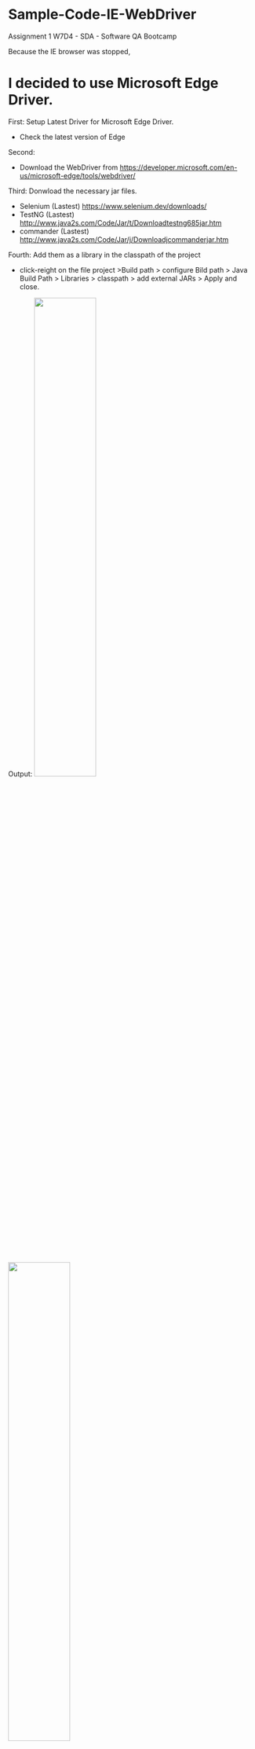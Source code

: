 # Sample-Code-IE-WebDriver
Assignment 1 W7D4 - SDA - Software QA Bootcamp

Because the IE browser was stopped,
# I decided to use Microsoft Edge Driver.

First:
Setup Latest Driver for Microsoft Edge Driver.
- Check the latest version of Edge

Second:
- Download the WebDriver from https://developer.microsoft.com/en-us/microsoft-edge/tools/webdriver/


Third:
Donwload the necessary jar files.
- Selenium (Lastest) https://www.selenium.dev/downloads/
- TestNG (Lastest) http://www.java2s.com/Code/Jar/t/Downloadtestng685jar.htm
- commander (Lastest) http://www.java2s.com/Code/Jar/j/Downloadjcommanderjar.htm

Fourth:
Add them as a library in the classpath of the project
- click-reight on the file project >Build path > configure Bild path > Java Build Path > Libraries > classpath > add external JARs > Apply and close.

Output:
<img src="https://user-images.githubusercontent.com/48597284/180613001-c17f20b6-2174-4684-b641-6cef8997d1c9.png" width=50% height=50%>

<img src="https://user-images.githubusercontent.com/48597284/180613187-c1480af9-c96d-47a0-8636-22fb394ca8fe.png" width=50% height=50%>

